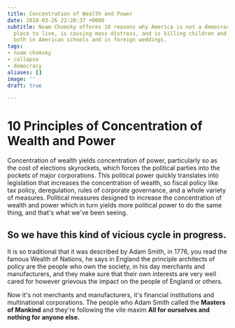 ```yaml
---
title: Concentration of Wealth and Power
date: 2018-03-26 22:28:37 +0000
subtitle: Noam Chomsky offeres 10 reasons why America is not a democracy, is a horrible
  place to live, is causing mass distress, and is killing children and adults alike,
  both in American schools and in foreign weddings.
tags:
- noam chomsky
- collapse
- democracy
aliases: []
image: ''
draft: true

---
```

# **10 Principles of Concentration of Wealth and Power**

Concentration of wealth yields concentration of power, particularly so as the cost of elections skyrockets, which forces the political parties into the pockets of major corporations. This political power quickly translates into legislation that increases the concentration of wealth, so fiscal policy like tax policy, deregulation, rules of corporate governance, and a whole variety of measures. Political measures designed to increase the concentration of wealth and power which in turn yields more political power to do the same thing, and that's what we've been seeing.

## So we have this kind of vicious cycle in progress.

It is so traditional that it was described by Adam Smith, in 1776, you read the famous Wealth of Nations, he says in England the principle architects of policy are the people who own the society, in his day merchants and manufacturers, and they make sure that their own interests are very well cared for however grievous the impact on the people of England or others.

Now it's not merchants and manufacturers, it's financial institutions and multinational corporations. The people who Adam Smith called the **Masters of Mankind** and they're following the vile maxim **All for ourselves and nothing for anyone else.** 